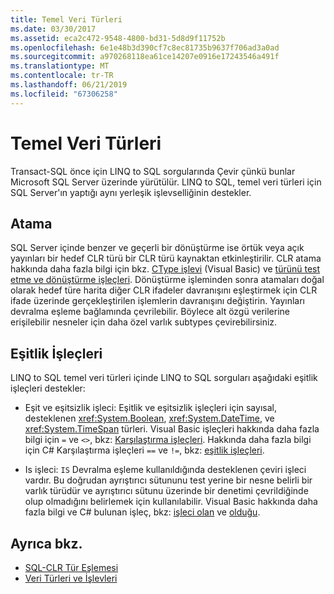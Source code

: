 ```yaml
---
title: Temel Veri Türleri
ms.date: 03/30/2017
ms.assetid: eca2c472-9548-4800-bd31-5d8d9f11752b
ms.openlocfilehash: 6e1e48b3d390cf7c8ec81735b9637f706ad3a0ad
ms.sourcegitcommit: a970268118ea61ce14207e0916e17243546a491f
ms.translationtype: MT
ms.contentlocale: tr-TR
ms.lasthandoff: 06/21/2019
ms.locfileid: "67306258"
---
```

# <a name="basic-data-types"></a>Temel Veri Türleri
Transact-SQL önce için LINQ to SQL sorgularında Çevir çünkü bunlar Microsoft SQL Server üzerinde yürütülür. LINQ to SQL, temel veri türleri için SQL Server'ın yaptığı aynı yerleşik işlevselliğinin destekler.  
  
## <a name="casting"></a>Atama  
 SQL Server içinde benzer ve geçerli bir dönüştürme ise örtük veya açık yayınları bir hedef CLR türü bir CLR türü kaynaktan etkinleştirilir. CLR atama hakkında daha fazla bilgi için bkz. [CType işlevi](~/docs/visual-basic/language-reference/functions/ctype-function.md) (Visual Basic) ve [türünü test etme ve dönüştürme işleçleri](~/docs/csharp/language-reference/operators/type-testing-and-conversion-operators.md). Dönüştürme işleminden sonra atamaları doğal olarak hedef türe harita diğer CLR ifadeler davranışını eşleştirmek için CLR ifade üzerinde gerçekleştirilen işlemlerin davranışını değiştirin. Yayınları devralma eşleme bağlamında çevrilebilir. Böylece alt özgü verilerine erişilebilir nesneler için daha özel varlık subtypes çevirebilirsiniz.  
  
## <a name="equality-operators"></a>Eşitlik İşleçleri  
 LINQ to SQL temel veri türleri içinde LINQ to SQL sorguları aşağıdaki eşitlik işleçleri destekler:  
  
- Eşit ve eşitsizlik işleci: Eşitlik ve eşitsizlik işleçleri için sayısal, desteklenen <xref:System.Boolean>, <xref:System.DateTime>, ve <xref:System.TimeSpan> türleri. Visual Basic işleçleri hakkında daha fazla bilgi için `=` ve `<>`, bkz: [Karşılaştırma işleçleri](~/docs/visual-basic/language-reference/operators/comparison-operators.md). Hakkında daha fazla bilgi için C# Karşılaştırma işleçleri `==` ve `!=`, bkz: [eşitlik işleçleri](~/docs/csharp/language-reference/operators/equality-operators.md).
  
- Is işleci: `IS` Devralma eşleme kullanıldığında desteklenen çeviri işleci vardır. Bu doğrudan ayrıştırıcı sütununu test yerine bir nesne belirli bir varlık türüdür ve ayrıştırıcı sütunu üzerinde bir denetimi çevrildiğinde olup olmadığını belirlemek için kullanılabilir. Visual Basic hakkında daha fazla bilgi ve C# bulunan işleç, bkz: [işleci olan](~/docs/visual-basic/language-reference/operators/is-operator.md) ve [olduğu](~/docs/csharp/language-reference/operators/type-testing-and-conversion-operators.md#is-operator).  
  
## <a name="see-also"></a>Ayrıca bkz.

- [SQL-CLR Tür Eşlemesi](../../../../../../docs/framework/data/adonet/sql/linq/sql-clr-type-mapping.md)
- [Veri Türleri ve İşlevleri](../../../../../../docs/framework/data/adonet/sql/linq/data-types-and-functions.md)
